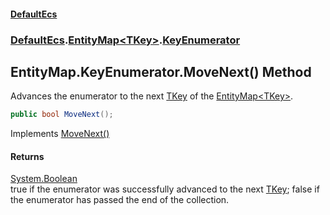 #### [DefaultEcs](DefaultEcs.md 'DefaultEcs')
### [DefaultEcs](DefaultEcs.md#DefaultEcs 'DefaultEcs').[EntityMap&lt;TKey&gt;](EntityMap_TKey_.md 'DefaultEcs.EntityMap<TKey>').[KeyEnumerator](EntityMap_TKey_.KeyEnumerator.md 'DefaultEcs.EntityMap<TKey>.KeyEnumerator')

## EntityMap<TKey>.KeyEnumerator.MoveNext() Method

Advances the enumerator to the next [TKey](EntityMap_TKey_.KeyEnumerator.md#DefaultEcs.EntityMap_TKey_.KeyEnumerator.TKey 'DefaultEcs.EntityMap<TKey>.KeyEnumerator.TKey') of the [EntityMap&lt;TKey&gt;](EntityMap_TKey_.md 'DefaultEcs.EntityMap<TKey>').

```csharp
public bool MoveNext();
```

Implements [MoveNext()](https://docs.microsoft.com/en-us/dotnet/api/System.Collections.IEnumerator.MoveNext 'System.Collections.IEnumerator.MoveNext')

#### Returns
[System.Boolean](https://docs.microsoft.com/en-us/dotnet/api/System.Boolean 'System.Boolean')  
true if the enumerator was successfully advanced to the next [TKey](EntityMap_TKey_.KeyEnumerator.md#DefaultEcs.EntityMap_TKey_.KeyEnumerator.TKey 'DefaultEcs.EntityMap<TKey>.KeyEnumerator.TKey'); false if the enumerator has passed the end of the collection.